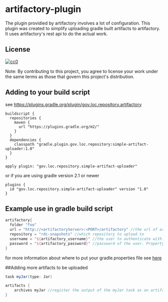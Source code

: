 # artifactory-plugin
The plugin providied by artifactory involves a lot of configuration. This plugin was created to simplify uploading gradle built artifacts to artifactory. It uses artifactory's rest api to do the actual work.

## License
[![cc0](http://i.creativecommons.org/p/zero/1.0/88x31.png)](http://creativecommons.org/publicdomain/zero/1.0/)

Note: By contributing to this project, you agree to license your work under the
same terms as those that govern this project's distribution.

## Adding to your build script
see https://plugins.gradle.org/plugin/gov.loc.repository.artifactory
```
buildscript {
  repositories {
    maven {
      url "https://plugins.gradle.org/m2/"
    }
  }
  dependencies {
    classpath "gradle.plugin.gov.loc.repository:simple-artifact-uploader:1.0"
  }
}

apply plugin: "gov.loc.repository.simple-artifact-uploader"
```
or if you are using gradle version 2.1 or newer
```
plugins {
  id "gov.loc.repository.simple-artifact-uploader" version "1.0"
}
```

## Example use in gradle build script
``` groovy
artifactory{
  folder "foo"
  url = "http://<artifactoryServer>:<PORT>/artifactory" //the url of artifactory
  repository = "rdc-snapshots" //which repository to upload to
  username = "${artifactory_username}" //the user to authenticate with. Property should be located in your private gradle properties file
  password = "${artifactory_password}" //password of the user. Property should be located in your private gradle properties file 
}
```
for more information about where to put your gradle.properties file see [here](https://docs.gradle.org/current/userguide/build_environment.html#sec:gradle_configuration_properties)

##Adding more artifacts to be uploaded
``` groovy
task myJar(type: Jar)

artifacts {
    archives myJar //register the output of the myJar task as an artifact. All registered artifacts are automatically uploaded.
}
```

